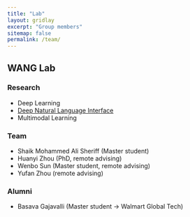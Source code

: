 ```yaml
---
title: "Lab"
layout: gridlay
excerpt: "Group members"
sitemap: false
permalink: /team/
---
```


## WANG Lab

### Research

- Deep Learning
- [Deep Natural Language Interface](https://wenlu-w.github.io/project/2021/01/01/NLIDB.html)
- Multimodal Learning


### Team

- Shaik Mohammed Ali Sheriff (Master student)
- Huanyi Zhou (PhD, remote advising) 
- Wenbo Sun (Master student, remote advising)
- Yufan Zhou (remote advising)


### Alumni

- Basava Gajavalli (Master student -> Walmart Global Tech)


